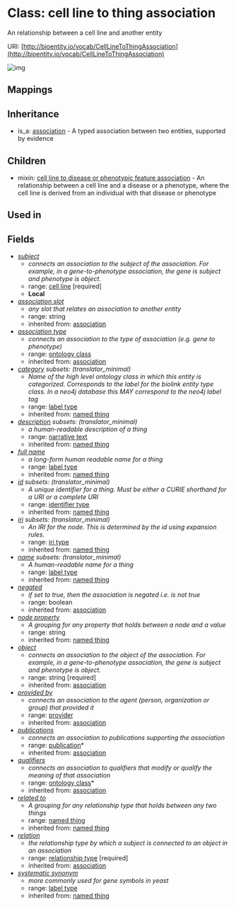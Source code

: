 # Class: cell line to thing association


An relationship between a cell line and another entity

URI: [http://bioentity.io/vocab/CellLineToThingAssociation](http://bioentity.io/vocab/CellLineToThingAssociation)

![img](http://yuml.me/diagram/nofunky;dir:TB/class/\[Association]^-\[CellLineToThingAssociation|id(i):identifier_type%20%3F;name(i):label_type%20%3F;category(i):label_type%20%3F;node_property(i):string%20%3F;iri(i):iri_type%20%3F;full_name(i):label_type%20%3F;description(i):narrative_text%20%3F;systematic_synonym(i):label_type%20%3F;negated(i):boolean%20%3F;object(i):string;association_slot(i):string%20%3F],%20\[CellLineToThingAssociation]-%20related%20to(i)%20%3F>\[NamedThing],%20\[CellLineToThingAssociation]-%20association%20type(i)%20%3F>\[OntologyClass],%20\[CellLineToThingAssociation]-%20relation(i)>\[RelationshipType],%20\[CellLineToThingAssociation]-%20qualifiers(i)%20*>\[OntologyClass],%20\[CellLineToThingAssociation]-%20publications(i)%20*>\[Publication],%20\[CellLineToThingAssociation]-%20provided%20by(i)%20%3F>\[Provider],%20\[CellLineToThingAssociation]-%20subject>\[CellLine])
## Mappings

## Inheritance

 *  is_a: [association](Association.md) - A typed association between two entities, supported by evidence
## Children

 *  mixin: [cell line to disease or phenotypic feature association](CellLineToDiseaseOrPhenotypicFeatureAssociation.md) - An relationship between a cell line and a disease or a phenotype, where the cell line is derived from an individual with that disease or phenotype
## Used in

## Fields

 * _[subject](subject.md)_
    * _connects an association to the subject of the association. For example, in a gene-to-phenotype association, the gene is subject and phenotype is object._
    * range: [cell line](CellLine.md) [required]
    * __Local__
 * _[association slot](association_slot.md)_
    * _any slot that relates an association to another entity_
    * range: string
    * inherited from: [association](Association.md)
 * _[association type](association_type.md)_
    * _connects an association to the type of association (e.g. gene to phenotype)_
    * range: [ontology class](OntologyClass.md)
    * inherited from: [association](Association.md)
 * _[category](category.md) *subsets*: (translator_minimal)_
    * _Name of the high level ontology class in which this entity is categorized. Corresponds to the label for the biolink entity type class. In a neo4j database this MAY correspond to the neo4j label tag_
    * range: [label type](LabelType.md)
    * inherited from: [named thing](NamedThing.md)
 * _[description](description.md) *subsets*: (translator_minimal)_
    * _a human-readable description of a thing_
    * range: [narrative text](NarrativeText.md)
    * inherited from: [named thing](NamedThing.md)
 * _[full name](full_name.md)_
    * _a long-form human readable name for a thing_
    * range: [label type](LabelType.md)
    * inherited from: [named thing](NamedThing.md)
 * _[id](id.md) *subsets*: (translator_minimal)_
    * _A unique identifier for a thing. Must be either a CURIE shorthand for a URI or a complete URI_
    * range: [identifier type](IdentifierType.md)
    * inherited from: [named thing](NamedThing.md)
 * _[iri](iri.md) *subsets*: (translator_minimal)_
    * _An IRI for the node. This is determined by the id using expansion rules._
    * range: [iri type](IriType.md)
    * inherited from: [named thing](NamedThing.md)
 * _[name](name.md) *subsets*: (translator_minimal)_
    * _A human-readable name for a thing_
    * range: [label type](LabelType.md)
    * inherited from: [named thing](NamedThing.md)
 * _[negated](negated.md)_
    * _if set to true, then the association is negated i.e. is not true_
    * range: boolean
    * inherited from: [association](Association.md)
 * _[node property](node_property.md)_
    * _A grouping for any property that holds between a node and a value_
    * range: string
    * inherited from: [named thing](NamedThing.md)
 * _[object](object.md)_
    * _connects an association to the object of the association. For example, in a gene-to-phenotype association, the gene is subject and phenotype is object._
    * range: string [required]
    * inherited from: [association](Association.md)
 * _[provided by](provided_by.md)_
    * _connects an association to the agent (person, organization or group) that provided it_
    * range: [provider](Provider.md)
    * inherited from: [association](Association.md)
 * _[publications](publications.md)_
    * _connects an association to publications supporting the association_
    * range: [publication](Publication.md)*
    * inherited from: [association](Association.md)
 * _[qualifiers](qualifiers.md)_
    * _connects an association to qualifiers that modify or qualify the meaning of that association_
    * range: [ontology class](OntologyClass.md)*
    * inherited from: [association](Association.md)
 * _[related to](related_to.md)_
    * _A grouping for any relationship type that holds between any two things_
    * range: [named thing](NamedThing.md)
    * inherited from: [named thing](NamedThing.md)
 * _[relation](relation.md)_
    * _the relationship type by which a subject is connected to an object in an association_
    * range: [relationship type](RelationshipType.md) [required]
    * inherited from: [association](Association.md)
 * _[systematic synonym](systematic_synonym.md)_
    * _more commonly used for gene symbols in yeast_
    * range: [label type](LabelType.md)
    * inherited from: [named thing](NamedThing.md)
